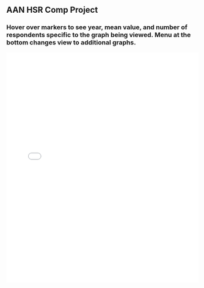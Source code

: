 ## AAN HSR Comp Project

### Hover over markers to see year, mean value, and number of respondents specific to the graph being viewed. Menu at the bottom changes view to additional graphs.

<div style="position: relative; width: 100%; height: 0; padding-bottom: 120%;">
  <iframe src="interactive_graph-7.html" style="position: absolute; top: 0; left: 0; width: 100%; height: 100%;" frameborder="0"></iframe>
</div>
